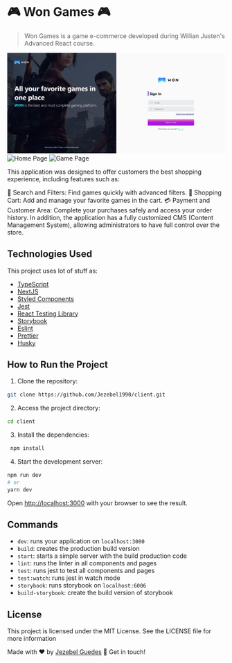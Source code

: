 # 🎮 Won Games 🎮
> Won Games is a game e-commerce developed during Willian Justen's Advanced React course. 

![Sign in](public/img/sign-in.png)
![Home Page](public/img/home-page.png)
![Game Page](public/img/game.png)

This application was designed to offer customers the best shopping experience, including features such as:

🔎 Search and Filters: Find games quickly with advanced filters.
🛒 Shopping Cart: Add and manage your favorite games in the cart.
💳 Payment and Customer Area: Complete your purchases safely and access your order history.
In addition, the application has a fully customized CMS (Content Management System), allowing administrators to have full control over the store.

## Technologies Used

This project uses lot of stuff as:

- [TypeScript](https://www.typescriptlang.org/)
- [NextJS](https://nextjs.org/)
- [Styled Components](https://styled-components.com/)
- [Jest](https://jestjs.io/)
- [React Testing Library](https://testing-library.com/docs/react-testing-library/intro)
- [Storybook](https://storybook.js.org/)
- [Eslint](https://eslint.org/)
- [Prettier](https://prettier.io/)
- [Husky](https://github.com/typicode/husky)

## How to Run the Project

1. Clone the repository:

```bash
git clone https://github.com/Jezebel1990/client.git
```

2. Access the project directory:

```bash
cd client
```

3. Install the dependencies:

```bash
 npm install
```

4. Start the development server:

```bash
npm run dev
# or
yarn dev
```

Open [http://localhost:3000](http://localhost:3000) with your browser to see the result.

## Commands

- `dev`: runs your application on `localhost:3000`
- `build`: creates the production build version
- `start`: starts a simple server with the build production code
- `lint`: runs the linter in all components and pages
- `test`: runs jest to test all components and pages
- `test:watch`: runs jest in watch mode
- `storybook`: runs storybook on `localhost:6006`
- `build-storybook`: create the build version of storybook

## License

This project is licensed under the MIT License. See the LICENSE file for more information

Made with ♥ by [Jezebel Guedes](https://www.linkedin.com/in/jezebel-guedes/) 👋 Get in touch!
